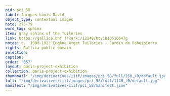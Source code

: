 ```yaml
---
pid: pci_58
label: Jacques-Louis David
object_type: contextual images
note: 275-79
word_tag: sphinx
item: gray sphinx of the Tuileries
link: https://gallica.bnf.fr/ark:/12148/btv1b10516647g
notes: c.  1908-1922 Eugène Atget Tuileries - Jardin de Robespierre
rights: Gallica public domain
selection: 
caption: 
order: '057'
layout: paris-project-exhibition
collection: paris-project-exhibition
thumbnail: "/img/derivatives/iiif/images/pci_58/full/250,/0/default.jpg"
full: "/img/derivatives/iiif/images/pci_58/full/1140,/0/default.jpg"
manifest: "/img/derivatives/iiif/pci_58/manifest.json"
---
```

